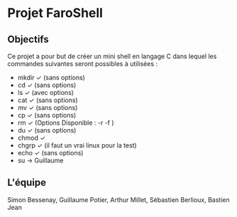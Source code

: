 # Projet FaroShell

## Objectifs

Ce projet a pour but de créer un mini shell en langage C dans lequel les commandes suivantes seront possibles à utilisées :

- mkdir  ✓  (sans options)
- cd     ✓  (sans options)
- ls     ✓  (avec options)
- cat    ✓  (sans options)
- mv     ✓  (sans options)
- cp     ✓  (sans options)
- rm     ✓  (Options Disponible : -r -f )
- du     ✓  (sans options)
- chmod  ✓  
- chgrp  ✓  (il faut un vrai linux pour la test)
- echo   ✓  (sans options)
- su     ->  Guillaume

## L'équipe

Simon Bessenay, Guillaume Potier, Arthur Millet, Sébastien Berlioux, Bastien Jean
